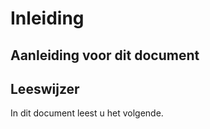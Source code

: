 # Inleiding

## Aanleiding voor dit document


## Leeswijzer
In dit document leest u het volgende. 
